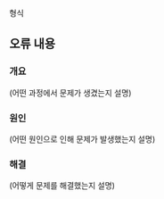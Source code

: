 형식

## 오류 내용

### 개요

(어떤 과정에서 문제가 생겼는지 설명)

### 원인

(어떤 원인으로 인해 문제가 발생했는지 설명)

### 해결

(어떻게 문제를 해결했는지 설명)